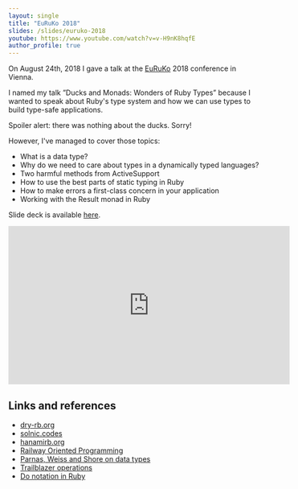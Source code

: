 ```yaml
---
layout: single
title: "EuRuKo 2018"
slides: /slides/euruko-2018
youtube: https://www.youtube.com/watch?v=v-H9nK8hqfE
author_profile: true
---
```


On August 24th, 2018 I gave a talk at the [EuRuKo](http://euruko2018.org/) 2018
conference in Vienna.

I named my talk ”Ducks and Monads: Wonders of Ruby Types” because I wanted to
speak about Ruby's type system and how we can use types to build type-safe applications.

Spoiler alert: there was nothing about the ducks. Sorry!

However, I've managed to cover those topics:

- What is a data type?
- Why do we need to care about types in a dynamically typed languages?
- Two harmful methods from ActiveSupport
- How to use the best parts of static typing in Ruby
- How to make errors a first-class concern in your application
- Working with the Result monad in Ruby

<!-- excerpt -->

Slide deck is available [here](/slides/euruko-2018).

<iframe width="560" height="315" src="https://www.youtube-nocookie.com/embed/v-H9nK8hqfE" frameborder="0" allow="autoplay; encrypted-media" allowfullscreen></iframe>

## Links and references

<ul>
  <li><a href="http://dry-rb.org/gems/dry-types/">
    dry-rb.org
  </a></li>
  <li><a href="https://solnic.codes/2016/11/02/duck-typing-vs-type-safety-in-ruby/">solnic.codes</a></li>
  <li><a href="http://hanamirb.org/">hanamirb.org</a></li>
  <li>
    <a href="https://fsharpforfunandprofit.com/rop/">
      Railway Oriented Programming
    </a>
  </li>
  <li><a href="https://books.google.ru/books/about/Abstract_Types_Defined_as_Classes_of_Var.html?id=gKP1SQAACAAJ&redir_esc=y">Parnas, Weiss and Shore on data types</a></li>
  <li>
    <a href="http://trailblazer.to/gems/operation/2.0/">
      Trailblazer operations
    </a>
  </li>
  <li>
    <a href="https://www.morozov.is/2018/05/27/do-notation-ruby.html">Do notation in Ruby</a>
  </li>
</ul>
